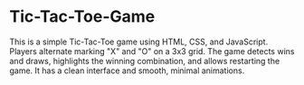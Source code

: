 # Tic-Tac-Toe-Game
This is a simple Tic-Tac-Toe game using HTML, CSS, and JavaScript. Players alternate marking "X" and "O" on a 3x3 grid. The game detects wins and draws, highlights the winning combination, and allows restarting the game. It has a clean interface and smooth, minimal animations.
